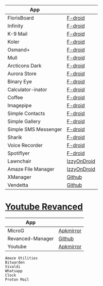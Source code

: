 |App||
|-|-|
|FlorisBoard|[F-droid](https://f-droid.org/en/packages/dev.patrickgold.florisboard/)|
|Infinity|[F-droid](https://f-droid.org/packages/ml.docilealligator.infinityforreddit/)|
|K-9 Mail|[F-droid](https://f-droid.org/packages/com.fsck.k9/)|
|Koler|[F-droid](https://f-droid.org/packages/com.chooloo.www.koler/)|
|Osmand+|[F-droid](https://f-droid.org/en/packages/net.osmand.plus/)|
|Mull|[F-droid](https://f-droid.org/en/packages/us.spotco.fennec_dos/)|
|Arcticons Dark|[F-droid](https://f-droid.org/packages/com.donnnno.arcticons/)|
|Aurora Store|[F-droid](https://f-droid.org/en/packages/com.aurora.store/)|
|Binary Eye|[F-droid](https://f-droid.org/en/packages/de.markusfisch.android.binaryeye/)|
|Calculator-inator |[F-droid](https://f-droid.org/packages/com.inator.calculator/)|
|Coffee|[F-droid](https://f-droid.org/packages/com.github.muellerma.coffee/)|
|Imagepipe|[F-droid](https://f-droid.org/en/packages/de.kaffeemitkoffein.imagepipe/)|
|Simple Contacts|[F-droid](https://f-droid.org/en/packages/com.simplemobiletools.contacts.pro/)|
|Simple Gallery|[F-droid](https://f-droid.org/en/packages/com.simplemobiletools.gallery.pro/)|
|Simple SMS Messenger|[F-droid](https://f-droid.org/en/packages/com.simplemobiletools.smsmessenger/)|
|Sharik|[F-droid](https://f-droid.org/en/packages/dev.marchello.sharik/)|
|Voice Recorder|[F-droid](https://f-droid.org/en/packages/com.simplemobiletools.voicerecorder/)|
|Spotiflyer|[F-droid](https://f-droid.org/packages/com.shabinder.spotiflyer/)|
|Lawnchair|[IzzyOnDroid](https://android.izzysoft.de/repo/apk/app.lawnchair)|
|Amaze File Manager|[IzzyOnDroid](https://apt.izzysoft.de/fdroid/index/apk/com.amaze.filemanager)|
|XManager|[Github](https://github.com/xManager-App/xManager/releases/)|
|Vendetta|[Github](https://github.com/vendetta-mod/VendettaManager/releases)| 

# [Youtube Revanced](https://www.reddit.com/r/revancedapp/comments/xlcny9/revanced_manager_guide_for_dummies/)

|App||
|-|-|
|MicroG|[Apkmirror](https://www.apkmirror.com/apk/team-vanced/microg-youtube-vanced/microg-youtube-vanced-0-2-24-220220-release/vanced-microg-0-2-24-220220-android-apk-download/)|
|Revanced-Manager|[Github](https://github.com/revanced/revanced-manager/releases/)|
|Youtube|[Apkmirror](https://www.apkmirror.com/apk/google-inc/youtube/youtube-18-19-35-release/youtube-18-19-35-android-apk-download/)|


```
Amaze Utilities
Bitwarden
Vivaldi
Whatsapp
Clock
Proton Mail
```
